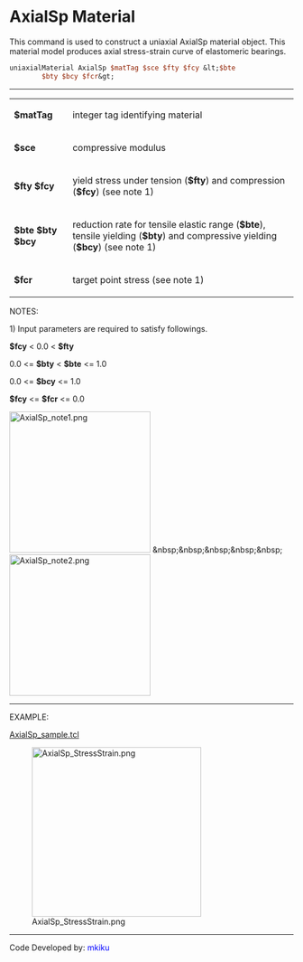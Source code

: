 # AxialSp Material

<p>This command is used to construct a uniaxial AxialSp material object.
This material model produces axial stress-strain curve of elastomeric
bearings.</p>

```tcl
uniaxialMaterial AxialSp $matTag $sce $fty $fcy &lt;$bte
        $bty $bcy $fcr&gt;
```
<hr />
<table>
<tbody>
<tr class="odd">
<td><p><strong>$matTag</strong></p></td>
<td><p>integer tag identifying material</p></td>
</tr>
<tr class="even">
<td><p><strong>$sce</strong></p></td>
<td><p>compressive modulus</p></td>
</tr>
<tr class="odd">
<td><p><strong>$fty $fcy</strong></p></td>
<td><p>yield stress under tension (<strong>$fty</strong>) and
compression (<strong>$fcy</strong>) (see note 1)</p></td>
</tr>
<tr class="even">
<td><p><strong>$bte $bty $bcy</strong></p></td>
<td><p>reduction rate for tensile elastic range (<strong>$bte</strong>),
tensile yielding (<strong>$bty</strong>) and compressive yielding
(<strong>$bcy</strong>) (see note 1)</p></td>
</tr>
<tr class="odd">
<td><p><strong>$fcr</strong></p></td>
<td><p>target point stress (see note 1)</p></td>
</tr>
</tbody>
</table>
<p>NOTES:</p>
<p>1) Input parameters are required to satisfy followings.</p>
<p><strong>$fcy</strong> &lt; 0.0 &lt; <strong>$fty</strong></p>
<p>0.0 &lt;= <strong>$bty</strong> &lt; <strong>$bte</strong> &lt;=
1.0</p>
<p>0.0 &lt;= <strong>$bcy</strong> &lt;= 1.0</p>
<p><strong>$fcy</strong> &lt;= <strong>$fcr</strong> &lt;= 0.0</p>
<p><img src="AxialSp_note1.png" title="AxialSp_note1.png" width="250"
alt="AxialSp_note1.png" />
&amp;nbsp;&amp;nbsp;&amp;nbsp;&amp;nbsp;&amp;nbsp; <img
src="AxialSp_note2.png" title="AxialSp_note2.png" width="250"
alt="AxialSp_note2.png" /></p>
<hr />
<p>EXAMPLE:</p>
<p><a href="Media:AxialSp_sample.tcl"
title="wikilink">AxialSp_sample.tcl</a></p>
<figure>
<img src="AxialSp_StressStrain.png" title="AxialSp_StressStrain.png"
width="300" alt="AxialSp_StressStrain.png" />
<figcaption aria-hidden="true">AxialSp_StressStrain.png</figcaption>
</figure>
<hr />
<p>Code Developed by: <span style="color:blue"> mkiku
</span></p>
